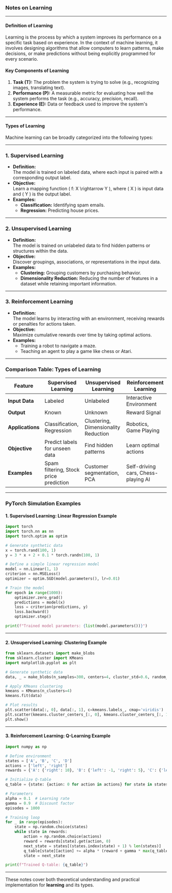 ### **Notes on Learning**

---

#### **Definition of Learning**  
Learning is the process by which a system improves its performance on a specific task based on experience. In the context of machine learning, it involves designing algorithms that allow computers to learn patterns, make decisions, or make predictions without being explicitly programmed for every scenario.

#### **Key Components of Learning**  
1. **Task (T):** The problem the system is trying to solve (e.g., recognizing images, translating text).  
2. **Performance (P):** A measurable metric for evaluating how well the system performs the task (e.g., accuracy, precision, recall).  
3. **Experience (E):** Data or feedback used to improve the system's performance.

---

#### **Types of Learning**  
Machine learning can be broadly categorized into the following types:

---

### **1. Supervised Learning**  
- **Definition:**  
  The model is trained on labeled data, where each input is paired with a corresponding output label.  
- **Objective:**  
  Learn a mapping function \( f: X \rightarrow Y \), where \( X \) is input data and \( Y \) is the output label.  
- **Examples:**  
  - **Classification:** Identifying spam emails.  
  - **Regression:** Predicting house prices.  

---

### **2. Unsupervised Learning**  
- **Definition:**  
  The model is trained on unlabeled data to find hidden patterns or structures within the data.  
- **Objective:**  
  Discover groupings, associations, or representations in the input data.  
- **Examples:**  
  - **Clustering:** Grouping customers by purchasing behavior.  
  - **Dimensionality Reduction:** Reducing the number of features in a dataset while retaining important information.

---

### **3. Reinforcement Learning**  
- **Definition:**  
  The model learns by interacting with an environment, receiving rewards or penalties for actions taken.  
- **Objective:**  
  Maximize cumulative rewards over time by taking optimal actions.  
- **Examples:**  
  - Training a robot to navigate a maze.  
  - Teaching an agent to play a game like chess or Atari.

---

### **Comparison Table: Types of Learning**

| **Feature**              | **Supervised Learning**              | **Unsupervised Learning**           | **Reinforcement Learning**       |
|---------------------------|---------------------------------------|-------------------------------------|-----------------------------------|
| **Input Data**            | Labeled                              | Unlabeled                          | Interactive Environment          |
| **Output**                | Known                                | Unknown                            | Reward Signal                    |
| **Applications**          | Classification, Regression           | Clustering, Dimensionality Reduction | Robotics, Game Playing           |
| **Objective**             | Predict labels for unseen data       | Find hidden patterns               | Learn optimal actions            |
| **Examples**              | Spam filtering, Stock price prediction | Customer segmentation, PCA         | Self-driving cars, Chess-playing AI |

---

### **PyTorch Simulation Examples**

#### **1. Supervised Learning: Linear Regression Example**
```python
import torch
import torch.nn as nn
import torch.optim as optim

# Generate synthetic data
x = torch.rand(100, 1)
y = 3 * x + 2 + 0.1 * torch.randn(100, 1)

# Define a simple linear regression model
model = nn.Linear(1, 1)
criterion = nn.MSELoss()
optimizer = optim.SGD(model.parameters(), lr=0.01)

# Train the model
for epoch in range(1000):
    optimizer.zero_grad()
    predictions = model(x)
    loss = criterion(predictions, y)
    loss.backward()
    optimizer.step()

print(f"Trained model parameters: {list(model.parameters())}")
```

---

#### **2. Unsupervised Learning: Clustering Example**
```python
from sklearn.datasets import make_blobs
from sklearn.cluster import KMeans
import matplotlib.pyplot as plt

# Generate synthetic data
data, _ = make_blobs(n_samples=300, centers=4, cluster_std=0.6, random_state=42)

# Apply KMeans clustering
kmeans = KMeans(n_clusters=4)
kmeans.fit(data)

# Plot results
plt.scatter(data[:, 0], data[:, 1], c=kmeans.labels_, cmap='viridis')
plt.scatter(kmeans.cluster_centers_[:, 0], kmeans.cluster_centers_[:, 1], color='red')
plt.show()
```

---

#### **3. Reinforcement Learning: Q-Learning Example**
```python
import numpy as np

# Define environment
states = ['A', 'B', 'C', 'D']
actions = ['left', 'right']
rewards = {'A': {'right': 10}, 'B': {'left': -1, 'right': 5}, 'C': {'left': 0, 'right': 1}, 'D': {}}

# Initialize Q-table
q_table = {state: {action: 0 for action in actions} for state in states}

# Parameters
alpha = 0.1  # Learning rate
gamma = 0.9  # Discount factor
episodes = 1000

# Training loop
for _ in range(episodes):
    state = np.random.choice(states)
    while state in rewards:
        action = np.random.choice(actions)
        reward = rewards[state].get(action, 0)
        next_state = states[(states.index(state) + 1) % len(states)]
        q_table[state][action] += alpha * (reward + gamma * max(q_table[next_state].values()) - q_table[state][action])
        state = next_state

print(f"Trained Q-table: {q_table}")
```

---

These notes cover both theoretical understanding and practical implementation for **learning** and its types.